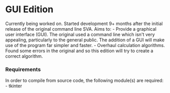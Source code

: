 # GUI Edition
Currently being worked on. Started development 9+ months after the initial release of the original command line SVA.
Aims to:
    - Provide a graphical user interface (GUI). The original used a command line which isn't very appealing, particularly to the general public. The addition of a GUI will make use of the program far simpler and faster.
    - Overhaul calculation algorithms. Found some errors in the original and so this edition will try to create a correct algorithm.

### Requirements
In order to compile from source code, the following module(s) are required:
    - tkinter